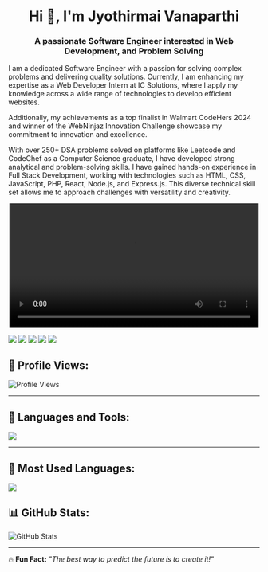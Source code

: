 <h1 align="center">Hi 👋, I'm Jyothirmai Vanaparthi</h1>
<h3 align="center">A passionate Software Engineer interested in Web Development, and Problem Solving</h3>

<!-- About Me -->
<p align="left">
I am a dedicated Software Engineer with a passion for solving complex problems and delivering quality solutions. Currently, I am enhancing my expertise as a Web Developer Intern at IC Solutions, where I apply my knowledge across a wide range of technologies to develop efficient websites.

Additionally, my achievements as a top finalist in Walmart CodeHers 2024 and winner of the WebNinjaz Innovation Challenge showcase my commitment to innovation and excellence.

With over 250+ DSA problems solved on platforms like Leetcode and CodeChef as a Computer Science graduate, I have developed strong analytical and problem-solving skills. I have gained hands-on experience in Full Stack Development, working with technologies such as HTML, CSS, JavaScript, PHP, React, Node.js, and Express.js. This diverse technical skill set allows me to approach challenges with versatility and creativity. 
</p>

<!-- Video -->
<p align="center">
  <video width="500" controls>
    <source src="your-video-url.mp4" type="video/mp4">
    Your browser does not support the video tag.
  </video>
</p>

<!-- Social Icons -->
<p align="left">
  <a href="https://www.linkedin.com/in/jyothirmai-vanaparthi-73b490252" target="_blank"><img src="https://img.shields.io/badge/LinkedIn-0A66C2?style=for-the-badge&logo=linkedin&logoColor=white"/></a>
  <a href="https://github.com/Jyothirmai-123" target="_blank"><img src="https://img.shields.io/badge/GitHub-181717?style=for-the-badge&logo=github&logoColor=white"/></a>
  <a href="https://leetcode.com/jyothirmai_123/" target="_blank"><img src="https://img.shields.io/badge/LeetCode-FFA116?style=for-the-badge&logo=leetcode&logoColor=white"/></a>
  <a href="https://www.codechef.com/users/jyothirmai_123" target="_blank"><img src="https://img.shields.io/badge/CodeChef-5B4638?style=for-the-badge&logo=codechef&logoColor=white"/></a>
  <a href="https://www.hackerrank.com/jyothirmai_123?h_r=internal-search&hr_r=1" target="_blank"><img src="https://img.shields.io/badge/HackerRank-2EC866?style=for-the-badge&logo=hackerrank&logoColor=white"/></a>
</p>

## 👀 Profile Views:
<p align="left">
  <img src="https://komarev.com/ghpvc/?username=Jyothirmai-123&label=Profile%20Views&color=0e75b6&style=flat" alt="Profile Views" />
</p>

---

## 🚀 Languages and Tools:

<p align="left">
  <img src="https://skillicons.dev/icons?i=python,java,c,html,css,js,react,php,nodejs,express,mysql,wordpress,git,github,figma,vscode" />
</p>

---

## 📌 Most Used Languages:

<p align="left">
  <img src="https://github-readme-stats.vercel.app/api/top-langs/?username=Jyothirmai-123&layout=compact&theme=tokyonight" />
</p>

## 📊 GitHub Stats:

<p align="left">
  <img src="https://github-readme-stats.vercel.app/api?username=Jyothirmai-123&show_icons=true&theme=tokyonight" alt="GitHub Stats" />
</p>

---

🔥 **Fun Fact:** _"The best way to predict the future is to create it!"_

